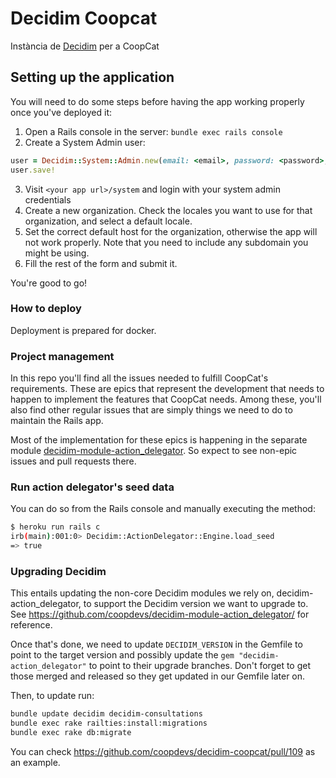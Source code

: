 # Decidim Coopcat

Instància de [Decidim](https://github.com/decidim/decidim) per a CoopCat

## Setting up the application

You will need to do some steps before having the app working properly once you've deployed it:

1. Open a Rails console in the server: `bundle exec rails console`
2. Create a System Admin user:

```ruby
user = Decidim::System::Admin.new(email: <email>, password: <password>, password_confirmation: <password>)
user.save!
```

3. Visit `<your app url>/system` and login with your system admin credentials
4. Create a new organization. Check the locales you want to use for that organization, and select a default locale.
5. Set the correct default host for the organization, otherwise the app will not work properly. Note that you need to include any subdomain you might be using.
6. Fill the rest of the form and submit it.

You're good to go!

### How to deploy

Deployment is prepared for docker.

### Project management

In this repo you'll find all the issues needed to fulfill CoopCat's requirements. These are epics that represent the development that needs to happen to implement the features that CoopCat needs. Among these, you'll also find other regular issues that are simply things we need to do to maintain the Rails app.

Most of the implementation for these epics is happening in the separate module [decidim-module-action_delegator](https://github.com/coopdevs/decidim-module-action_delegator/). So expect to see non-epic issues and pull requests there.

### Run action delegator's seed data

You can do so from the Rails console and manually executing the method:

```sh
$ heroku run rails c
irb(main):001:0> Decidim::ActionDelegator::Engine.load_seed
=> true
```

### Upgrading Decidim

This entails updating the non-core Decidim modules we rely on, decidim-action_delegator, to support the Decidim version we want to
upgrade to. See
https://github.com/coopdevs/decidim-module-action_delegator/ for reference.

Once that's done, we need to update `DECIDIM_VERSION` in the Gemfile to point to the target
version and possibly update the `gem "decidim-action_delegator"` to point to their upgrade branches. Don't forget
to get those merged and released so they get updated in our Gemfile later on.

Then, to update run:

```sh
bundle update decidim decidim-consultations
bundle exec rake railties:install:migrations
bundle exec rake db:migrate
```

You can check https://github.com/coopdevs/decidim-coopcat/pull/109 as an
example.
